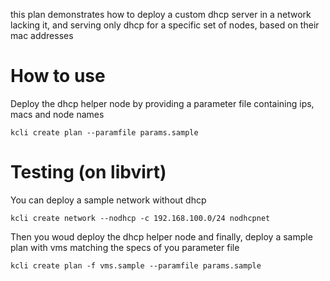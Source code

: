 this plan demonstrates how to deploy a custom dhcp server in a network lacking it, and serving only dhcp for a specific set of nodes, based on their mac addresses

# How to use

Deploy the dhcp helper node by providing a parameter file containing ips, macs and node names

```
kcli create plan --paramfile params.sample
```

# Testing (on libvirt)

You can deploy a sample network without dhcp

```
kcli create network --nodhcp -c 192.168.100.0/24 nodhcpnet
```

Then you woud deploy the dhcp helper node and finally, deploy a sample plan with vms matching the specs of you parameter file

```
kcli create plan -f vms.sample --paramfile params.sample
```
